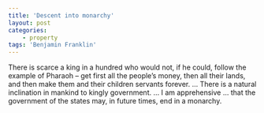 ```yaml
---
title: 'Descent into monarchy'
layout: post
categories:
    - property
tags: 'Benjamin Franklin'
---
```


There is scarce a king in a hundred who would not, if he could, follow the example of Pharaoh – get first all the people’s money, then all their lands, and then make them and their children servants forever. … There is a natural inclination in mankind to kingly government. … I am apprehensive … that the government of the states may, in future times, end in a monarchy.
